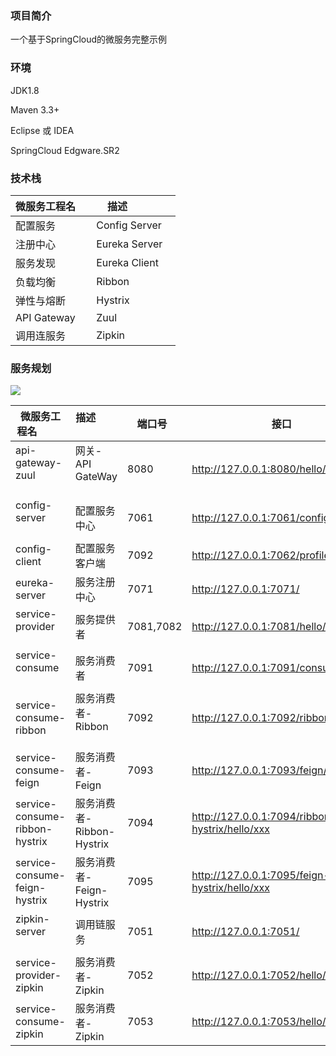 ### 项目简介
一个基于SpringCloud的微服务完整示例

### 环境
JDK1.8

Maven 3.3+

Eclipse 或 IDEA

SpringCloud Edgware.SR2

### 技术栈
| 微服务工程名     | 描述              | 
| ----------------| ---------------- | 
| 配置服务         | Config Server    |
| 注册中心         | Eureka Server    |
| 服务发现         | Eureka Client    |
| 负载均衡         | Ribbon           |
| 弹性与熔断       | Hystrix          |
| API Gateway     | Zuul             |
| 调用连服务       | Zipkin           |

### 服务规划

![](https://github.com/cse-sample/springcloud-2-cse/blob/master/springcloud-sample/images/design.png)

| 微服务工程名                     | 描述                     | 端口号     | 接口                                      |
| ------------------------------- | ------------------------ | --------- | ----------------------------------------  |
| api-gateway-zuul                | 网关-API GateWay         | 8080      | http://127.0.0.1:8080/hello/xxx           |
| config-server                   | 配置服务中心              | 7061      | http://127.0.0.1:7061/config-client/xxx   |
| config-client                   | 配置服务客户端            | 7092      | http://127.0.0.1:7062/profile             |
| eureka-server                   | 服务注册中心              | 7071      | http://127.0.0.1:7071/                    |
| service-provider                | 服务提供者                | 7081,7082 | http://127.0.0.1:7081/hello/xxx           |
| service-consume                 | 服务消费者                | 7091      | http://127.0.0.1:7091/consumer/hello/xxx  |
| service-consume-ribbon          | 服务消费者-Ribbon         | 7092      | http://127.0.0.1:7092/ribbon/hello/xxx    |
| service-consume-feign           | 服务消费者-Feign          | 7093      | http://127.0.0.1:7093/feign/hello/xxx          |
| service-consume-ribbon-hystrix  | 服务消费者-Ribbon-Hystrix | 7094      | http://127.0.0.1:7094/ribbon-hystrix/hello/xxx |
| service-consume-feign-hystrix   | 服务消费者-Feign-Hystrix  | 7095      | http://127.0.0.1:7095/feign-hystrix/hello/xxx  |
| zipkin-server                   | 调用链服务                | 7051      | http://127.0.0.1:7051/           |
| service-provider-zipkin          | 服务消费者-Zipkin        | 7052      | http://127.0.0.1:7052/hello/xxx  |
| service-consume-zipkin          | 服务消费者-Zipkin         | 7053      | http://127.0.0.1:7053/hello/xxx  |
 
 
